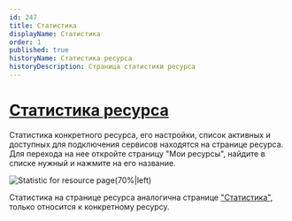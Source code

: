 ```yaml
---
id: 247
title: Статистика
displayName: Статистика
order: 1
published: true
historyName: Статистика ресурса
historyDescription: Страница статистики ресурса
---
```


# [Статистика ресурса](statistic-for-resource)
Статистика конкретного ресурса, его настройки, список активных и доступных для подключения сервисов находятся на странице ресурса. Для перехода на нее откройте страницу "Мои ресурсы", найдите в списке нужный и нажмите на его название.

![Statistic for resource page(70%|left)](https://img.solarspace.pro/docs/statistic-for-resource-page.jpg "Статистика для страницы ресурса")

Статистика на странице ресурса аналогична странице ["Статистика"]([235]), только относится к конкретному ресурсу.